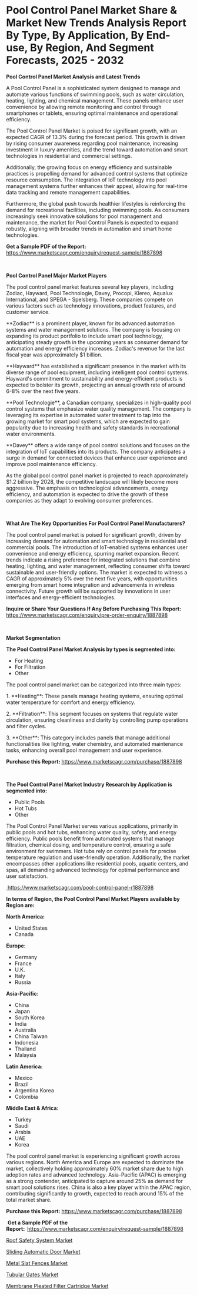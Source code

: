 <p><h1>Pool Control Panel Market Share & Market New Trends Analysis Report By Type, By Application, By End-use, By Region, And Segment Forecasts, 2025 - 2032</h1></p><p><strong>Pool Control Panel Market Analysis and Latest Trends</strong></p>
<p><p>A Pool Control Panel is a sophisticated system designed to manage and automate various functions of swimming pools, such as water circulation, heating, lighting, and chemical management. These panels enhance user convenience by allowing remote monitoring and control through smartphones or tablets, ensuring optimal maintenance and operational efficiency.</p><p>The Pool Control Panel Market is poised for significant growth, with an expected CAGR of 13.3% during the forecast period. This growth is driven by rising consumer awareness regarding pool maintenance, increasing investment in luxury amenities, and the trend toward automation and smart technologies in residential and commercial settings. </p><p>Additionally, the growing focus on energy efficiency and sustainable practices is propelling demand for advanced control systems that optimize resource consumption. The integration of IoT technology into pool management systems further enhances their appeal, allowing for real-time data tracking and remote management capabilities. </p><p>Furthermore, the global push towards healthier lifestyles is reinforcing the demand for recreational facilities, including swimming pools. As consumers increasingly seek innovative solutions for pool management and maintenance, the market for Pool Control Panels is expected to expand robustly, aligning with broader trends in automation and smart home technologies.</p></p>
<p><strong>Get a Sample PDF of the Report:&nbsp;</strong> <a href="https://www.marketscagr.com/enquiry/request-sample/1887898?utm_campaign=1932&utm_medium=2&utm_source=Github&utm_content=ia&utm_term=10042025&utm_id=pool-control-panel">https://www.marketscagr.com/enquiry/request-sample/1887898</a></p>
<p>&nbsp;</p>
<p><strong>Pool Control Panel Major Market Players</strong></p>
<p><p>The pool control panel market features several key players, including Zodiac, Hayward, Pool Technologie, Davey, Procopi, Klereo, Aqualux International, and SPEGA - Spelsberg. These companies compete on various factors such as technology innovations, product features, and customer service.</p><p>**Zodiac** is a prominent player, known for its advanced automation systems and water management solutions. The company is focusing on expanding its product portfolio to include smart pool technology, anticipating steady growth in the upcoming years as consumer demand for automation and energy efficiency increases. Zodiac's revenue for the last fiscal year was approximately $1 billion.</p><p>**Hayward** has established a significant presence in the market with its diverse range of pool equipment, including intelligent pool control systems. Hayward's commitment to sustainability and energy-efficient products is expected to bolster its growth, projecting an annual growth rate of around 6-8% over the next five years.</p><p>**Pool Technologie**, a Canadian company, specializes in high-quality pool control systems that emphasize water quality management. The company is leveraging its expertise in automated water treatment to tap into the growing market for smart pool systems, which are expected to gain popularity due to increasing health and safety standards in recreational water environments.</p><p>**Davey** offers a wide range of pool control solutions and focuses on the integration of IoT capabilities into its products. The company anticipates a surge in demand for connected devices that enhance user experience and improve pool maintenance efficiency.</p><p>As the global pool control panel market is projected to reach approximately $1.2 billion by 2028, the competitive landscape will likely become more aggressive. The emphasis on technological advancements, energy efficiency, and automation is expected to drive the growth of these companies as they adapt to evolving consumer preferences.</p></p>
<p>&nbsp;</p>
<p><strong>What Are The Key Opportunities For Pool Control Panel Manufacturers?</strong></p>
<p><p>The pool control panel market is poised for significant growth, driven by increasing demand for automation and smart technology in residential and commercial pools. The introduction of IoT-enabled systems enhances user convenience and energy efficiency, spurring market expansion. Recent trends indicate a rising preference for integrated solutions that combine heating, lighting, and water management, reflecting consumer shifts toward sustainable and user-friendly options. The market is expected to witness a CAGR of approximately 5% over the next five years, with opportunities emerging from smart home integration and advancements in wireless connectivity. Future growth will be supported by innovations in user interfaces and energy-efficient technologies.</p></p>
<p><strong>Inquire or Share Your Questions If Any Before Purchasing This Report:</strong> <a href="https://www.marketscagr.com/enquiry/pre-order-enquiry/1887898?utm_campaign=1932&utm_medium=2&utm_source=Github&utm_content=ia&utm_term=10042025&utm_id=pool-control-panel">https://www.marketscagr.com/enquiry/pre-order-enquiry/1887898</a></p>
<p>&nbsp;</p>
<p><strong>Market Segmentation</strong></p>
<p><strong>The Pool Control Panel Market Analysis by types is segmented into:</strong></p>
<p><ul><li>For Heating</li><li>For Filtration</li><li>Other</li></ul></p>
<p><p>The pool control panel market can be categorized into three main types: </p><p>1. **Heating**: These panels manage heating systems, ensuring optimal water temperature for comfort and energy efficiency.</p><p>2. **Filtration**: This segment focuses on systems that regulate water circulation, ensuring cleanliness and clarity by controlling pump operations and filter cycles.</p><p>3. **Other**: This category includes panels that manage additional functionalities like lighting, water chemistry, and automated maintenance tasks, enhancing overall pool management and user experience.</p></p>
<p><strong>Purchase this Report:&nbsp;</strong><a href="https://www.marketscagr.com/purchase/1887898?utm_campaign=1932&utm_medium=2&utm_source=Github&utm_content=ia&utm_term=10042025&utm_id=pool-control-panel">https://www.marketscagr.com/purchase/1887898</a></p>
<p>&nbsp;</p>
<p><strong>The Pool Control Panel Market Industry Research by Application is segmented into:</strong></p>
<p><ul><li>Public Pools</li><li>Hot Tubs</li><li>Other</li></ul></p>
<p><p>The Pool Control Panel Market serves various applications, primarily in public pools and hot tubs, enhancing water quality, safety, and energy efficiency. Public pools benefit from automated systems that manage filtration, chemical dosing, and temperature control, ensuring a safe environment for swimmers. Hot tubs rely on control panels for precise temperature regulation and user-friendly operation. Additionally, the market encompasses other applications like residential pools, aquatic centers, and spas, all demanding advanced technology for optimal performance and user satisfaction.</p></p>
<p><a href="https://www.marketscagr.com/pool-control-panel-r1887898?utm_campaign=1932&utm_medium=2&utm_source=Github&utm_content=ia&utm_term=10042025&utm_id=pool-control-panel">&nbsp;https://www.marketscagr.com/pool-control-panel-r1887898</a></p>
<p><strong>In terms of Region, the Pool Control Panel Market Players available by Region are:</strong></p>
<p>
    <p> <strong> North America: </strong>
        <ul>
            <li>United States</li>
            <li>Canada</li>
        </ul>
        </p> 
    <p> <strong> Europe: </strong>
        <ul>
            <li>Germany</li>
            <li>France</li>
            <li>U.K.</li>
            <li>Italy</li>
            <li>Russia</li>
        </ul>
        </p> 
    <p> <strong> Asia-Pacific: </strong>
        <ul>
            <li>China</li>
            <li>Japan</li>
            <li>South Korea</li>
            <li>India</li>
            <li>Australia</li>
            <li>China Taiwan</li>
            <li>Indonesia</li>
            <li>Thailand</li>
            <li>Malaysia</li>
        </ul>
        </p> 
    <p> <strong> Latin America: </strong>
        <ul>
            <li>Mexico</li>
            <li>Brazil</li>
            <li>Argentina Korea</li>
            <li>Colombia</li>
        </ul>
        </p> 
    <p> <strong> Middle East & Africa: </strong>
        <ul>
            <li>Turkey</li>
            <li>Saudi</li>
            <li>Arabia</li>
            <li>UAE</li>
            <li>Korea</li>
        </ul>
    </p>
    </p>
<p><p>The pool control panel market is experiencing significant growth across various regions. North America and Europe are expected to dominate the market, collectively holding approximately 60% market share due to high adoption rates and advanced technology. Asia-Pacific (APAC) is emerging as a strong contender, anticipated to capture around 25% as demand for smart pool solutions rises. China is also a key player within the APAC region, contributing significantly to growth, expected to reach around 15% of the total market share.</p></p>
<p><strong>Purchase this Report: </strong><a href="https://www.marketscagr.com/purchase/1887898?utm_campaign=1932&utm_medium=2&utm_source=Github&utm_content=ia&utm_term=10042025&utm_id=pool-control-panel">https://www.marketscagr.com/purchase/1887898</a></p>
<p>&nbsp;<strong>Get a Sample PDF of the Report:&nbsp;&nbsp;</strong><a href="https://www.marketscagr.com/enquiry/request-sample/1887898?utm_campaign=1932&utm_medium=2&utm_source=Github&utm_content=ia&utm_term=10042025&utm_id=pool-control-panel">https://www.marketscagr.com/enquiry/request-sample/1887898</a></p>
<p><strong></strong></p>
<p><p><a href="https://github.com/sgroitrieu7f/Market-Research-Report-List-1/blob/main/roof-safety-system-market.md?utm_campaign=1932&utm_medium=2&utm_source=Github&utm_content=ia&utm_term=10042025&utm_id=pool-control-panel">Roof Safety System Market</a></p><p><a href="https://github.com/altafvaraswj/Market-Research-Report-List-1/blob/main/sliding-automatic-door-market.md?utm_campaign=1932&utm_medium=2&utm_source=Github&utm_content=ia&utm_term=10042025&utm_id=pool-control-panel">Sliding Automatic Door Market</a></p><p><a href="https://github.com/roehrtizonov/Market-Research-Report-List-1/blob/main/metal-slat-fences-market.md?utm_campaign=1932&utm_medium=2&utm_source=Github&utm_content=ia&utm_term=10042025&utm_id=pool-control-panel">Metal Slat Fences Market</a></p><p><a href="https://github.com/paullsiskec4/Market-Research-Report-List-1/blob/main/tubular-gates-market.md?utm_campaign=1932&utm_medium=2&utm_source=Github&utm_content=ia&utm_term=10042025&utm_id=pool-control-panel">Tubular Gates Market</a></p><p><a href="https://github.com/zhininzacher/Market-Research-Report-List-1/blob/main/membrane-pleated-filter-cartridge-market.md?utm_campaign=1932&utm_medium=2&utm_source=Github&utm_content=ia&utm_term=10042025&utm_id=pool-control-panel">Membrane Pleated Filter Cartridge Market</a></p></p>
